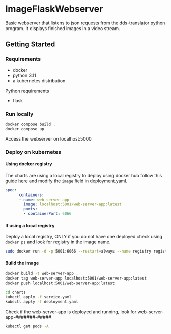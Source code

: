 # ImageFlaskWebserver

Basic webserver that listens to json requests from the dds-translator python program. It displays finished images in a video stream.

## Getting Started

### Requirements

- docker
- python 3.11
- a kubernetes distribution

Python requirements

- flask

### Run locally 

```bash
docker compose build . 
docker compose up
```

Access the webserver on localhost:5000

### Deploy on kubernetes

#### Using docker registry

The charts are using a local registry to deploy using docker hub follow this guide [here](https://docs.docker.com/docker-hub/quickstart/) and 
modify the ``image`` field in deployment.yaml.

```yaml
spec:
      containers:
      - name: web-server-app
        image: localhost:5001/web-server-app:latest
        ports:
        - containerPort: 6066
```

#### If using a local registry

Deploy a local registry, ONLY if you do not have one deployed check using ``docker ps`` and look for registry
in the image name.

```bash
sudo docker run -d -p 5001:6066 --restart=always --name registry registry:latest
```

#### Build the image 

```bash
docker build -t web-server-app .
docker tag web-server-app localhost:5001/web-server-app:latest
docker push localhost:5001/web-server-app:latest
```

```bash
cd charts
kubectl apply -f service.yaml
kubectl apply -f deployment.yaml
```

Check if the web-server-app is deployed and running, look for web-server-app-#######-#####

```bash
kubectl get pods -A
```




